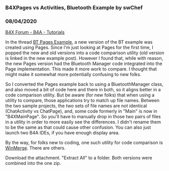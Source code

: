 ### B4XPages vs Activities, Bluetooth Example by swChef
### 08/04/2020
[B4X Forum - B4A - Tutorials](https://www.b4x.com/android/forum/threads/120884/)

In the thread [BT Pages Example](https://www.b4x.com/android/forum/threads/b4xpages-bluetooth-chat-example.119014/#content), a new version of the BT example was created using Pages. Since I'm just looking at Pages for the first time, I popped the new and old versions into a code comparison utility (old version is linked in the new example post). However I found that, while with reason, the new Pages version had the Bluetooth Manager code integrated into the Page implementation. This made it more work to compare. I thought that might make it somewhat more potentially confusing to new folks.  
  
So I converted the Pages example back to using a BluetoothManager class, and also moved a bit of code here and there in both, so it aligns better in a code comparison utility. But be aware (for new folks) that when using a utility to compare, those applications try to match up file names. Between the two sample projects, the two sets of file names are not identical (ChatActivity vs ChatPage), and, some code formerly in "Main" is now in "B4XMainPage". So you'll have to manually drop in those two pairs of files in a utility in order to more easily see the differences. I didn't rename them to be the same as that could cause other confusion. You can also just launch two B4A IDEs, if you have enough display area.  
  
By the way, for folks new to coding, one such utility for code comparison is [WinMerge](https://winmerge.org/). There are others.  
  
Download the attachment. "Extract All" to a folder. Both versions were combined into the one zip.